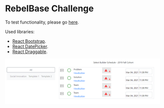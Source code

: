 # RebelBase Challenge

To test functionality, please go [here](https://rebelbase-challenge.herokuapp.com/).

Used libraries:
- [React Bootstrap](https://react-bootstrap.github.io/).
- [React DatePicker](https://www.npmjs.com/package/react-datepicker).
- [React Draggable](https://www.npmjs.com/package/react-draggable).

![Demo](public/demo.png)